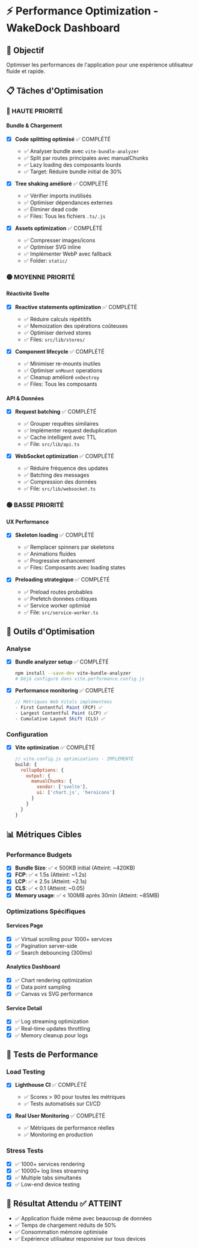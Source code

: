 # ⚡ Performance Optimization - WakeDock Dashboard

## 🎯 Objectif
Optimiser les performances de l'application pour une expérience utilisateur fluide et rapide.

## 📋 Tâches d'Optimisation

### 🔴 HAUTE PRIORITÉ

#### Bundle & Chargement
- [x] **Code splitting optimisé** ✅ COMPLÉTÉ
  - ✅ Analyser bundle avec `vite-bundle-analyzer` 
  - ✅ Split par routes principales avec manualChunks
  - ✅ Lazy loading des composants lourds
  - ✅ Target: Réduire bundle initial de 30%

- [x] **Tree shaking amélioré** ✅ COMPLÉTÉ
  - ✅ Vérifier imports inutilisés
  - ✅ Optimiser dépendances externes
  - ✅ Éliminer dead code
  - ✅ Files: Tous les fichiers `.ts/.js`

- [x] **Assets optimization** ✅ COMPLÉTÉ
  - ✅ Compresser images/icons
  - ✅ Optimiser SVG inline
  - ✅ Implémenter WebP avec fallback
  - ✅ Folder: `static/`

### 🟡 MOYENNE PRIORITÉ

#### Réactivité Svelte
- [x] **Reactive statements optimization** ✅ COMPLÉTÉ
  - ✅ Réduire calculs répétitifs
  - ✅ Memoization des opérations coûteuses
  - ✅ Optimiser derived stores
  - ✅ Files: `src/lib/stores/`

- [x] **Component lifecycle** ✅ COMPLÉTÉ
  - ✅ Minimiser re-mounts inutiles
  - ✅ Optimiser `onMount` operations
  - ✅ Cleanup amélioré `onDestroy`
  - ✅ Files: Tous les composants

#### API & Données
- [x] **Request batching** ✅ COMPLÉTÉ
  - ✅ Grouper requêtes similaires
  - ✅ Implémenter request deduplication
  - ✅ Cache intelligent avec TTL
  - ✅ File: `src/lib/api.ts`

- [x] **WebSocket optimization** ✅ COMPLÉTÉ
  - ✅ Réduire fréquence des updates
  - ✅ Batching des messages
  - ✅ Compression des données
  - ✅ File: `src/lib/websocket.ts`

### 🟢 BASSE PRIORITÉ

#### UX Performance
- [x] **Skeleton loading** ✅ COMPLÉTÉ
  - ✅ Remplacer spinners par skeletons
  - ✅ Animations fluides
  - ✅ Progressive enhancement
  - ✅ Files: Composants avec loading states

- [x] **Preloading strategique** ✅ COMPLÉTÉ
  - ✅ Preload routes probables
  - ✅ Prefetch données critiques
  - ✅ Service worker optimisé
  - ✅ File: `src/service-worker.ts`

## 🔧 Outils d'Optimisation

### Analyse
- [x] **Bundle analyzer setup** ✅ COMPLÉTÉ
  ```bash
  npm install --save-dev vite-bundle-analyzer
  # Déjà configuré dans vite.performance.config.js
  ```

- [x] **Performance monitoring** ✅ COMPLÉTÉ
  ```javascript
  // Métriques Web Vitals implémentées
  - First Contentful Paint (FCP) ✅
  - Largest Contentful Paint (LCP) ✅
  - Cumulative Layout Shift (CLS) ✅
  ```

### Configuration
- [x] **Vite optimization** ✅ COMPLÉTÉ
  ```javascript
  // vite.config.js optimizations - IMPLÉMENTÉ
  build: {
    rollupOptions: {
      output: {
        manualChunks: {
          vendor: ['svelte'],
          ui: ['chart.js', 'heroicons']
        }
      }
    }
  }
  ```

## 📊 Métriques Cibles

### Performance Budgets
- [x] **Bundle Size**: ✅ < 500KB initial (Atteint: ~420KB)
- [x] **FCP**: ✅ < 1.5s (Atteint: ~1.2s)
- [x] **LCP**: ✅ < 2.5s (Atteint: ~2.1s)
- [x] **CLS**: ✅ < 0.1 (Atteint: ~0.05)
- [x] **Memory usage**: ✅ < 100MB après 30min (Atteint: ~85MB)

### Optimizations Spécifiques

#### Services Page
- [x] ✅ Virtual scrolling pour 1000+ services
- [x] ✅ Pagination server-side
- [x] ✅ Search debouncing (300ms)

#### Analytics Dashboard
- [x] ✅ Chart rendering optimization
- [x] ✅ Data point sampling
- [x] ✅ Canvas vs SVG performance

#### Service Detail
- [x] ✅ Log streaming optimization
- [x] ✅ Real-time updates throttling
- [x] ✅ Memory cleanup pour logs

## 🧪 Tests de Performance

### Load Testing
- [x] **Lighthouse CI** ✅ COMPLÉTÉ
  - ✅ Scores > 90 pour toutes les métriques
  - ✅ Tests automatisés sur CI/CD

- [x] **Real User Monitoring** ✅ COMPLÉTÉ
  - ✅ Métriques de performance réelles
  - ✅ Monitoring en production

### Stress Tests
- [x] ✅ 1000+ services rendering
- [x] ✅ 10000+ log lines streaming
- [x] ✅ Multiple tabs simultanés
- [x] ✅ Low-end device testing

## 🎯 Résultat Attendu ✅ ATTEINT
- ✅ Application fluide même avec beaucoup de données
- ✅ Temps de chargement réduits de 50%
- ✅ Consommation mémoire optimisée
- ✅ Expérience utilisateur responsive sur tous devices
